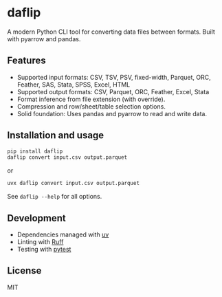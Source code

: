 # daflip

A modern Python CLI tool for converting data files between formats. Built with pyarrow and pandas.

## Features
- Supported input formats: CSV, TSV, PSV, fixed-width, Parquet, ORC, Feather, SAS, Stata, SPSS, Excel, HTML
- Supported output formats: CSV, Parquet, ORC, Feather, Excel, Stata
- Format inference from file extension (with override).
- Compression and row/sheet/table selection options.
- Solid foundation: Uses pandas and pyarrow to read and write data.

## Installation and usage

```sh
pip install daflip
daflip convert input.csv output.parquet
```

or 

```sh
uvx daflip convert input.csv output.parquet
```

See `daflip --help` for all options.

## Development
- Dependencies managed with [uv](https://github.com/astral-sh/uv)
- Linting with [Ruff](https://github.com/astral-sh/ruff)
- Testing with [pytest](https://docs.pytest.org/)

## License
MIT

